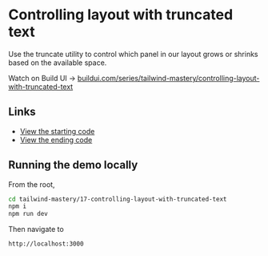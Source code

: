# Controlling layout with truncated text

Use the truncate utility to control which panel in our layout grows or shrinks based on the available space.

Watch on Build UI → [buildui.com/series/tailwind-mastery/controlling-layout-with-truncated-text](http://buildui.com/series/tailwind-mastery/controlling-layout-with-truncated-text)

## Links

- [View the starting code](./begin/pages)
- [View the ending code](./end/pages)

## Running the demo locally

From the root,

```sh
cd tailwind-mastery/17-controlling-layout-with-truncated-text
npm i
npm run dev
```

Then navigate to

```
http://localhost:3000
```

